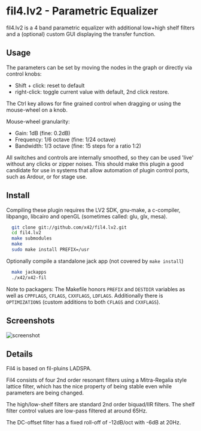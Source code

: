fil4.lv2 - Parametric Equalizer
===============================

fil4.lv2 is a 4 band parametric equalizer with additional low+high shelf
filters and a (optional) custom GUI displaying the transfer function.

Usage
-----

The parameters can be set by moving the nodes in the graph or directly 
via control knobs:

*   Shift + click: reset to default
*   right-click: toggle current value with default, 2nd click restore.

The Ctrl key allows for fine grained control when dragging or
using the mouse-wheel on a knob.

Mouse-wheel granularity:
*   Gain: 1dB (fine: 0.2dB)
*   Frequency: 1/6 octave (fine: 1/24 octave)
*   Bandwidth: 1/3 octave (fine: 15 steps for a ratio 1:2)

All switches and controls are internally smoothed, so they can be
used 'live' without any clicks or zipper noises. This should make
this plugin a good candidate for use in systems that allow automation
of plugin control ports, such as Ardour, or for stage use.

Install
-------

Compiling these plugin requires the LV2 SDK, gnu-make, a c-compiler,
libpango, libcairo and openGL (sometimes called: glu, glx, mesa).

```bash
  git clone git://github.com/x42/fil4.lv2.git
  cd fil4.lv2
  make submodules
  make
  sudo make install PREFIX=/usr
```

Optionally compile a standalone jack app (not covered by `make install`)
```bash
  make jackapps
  ./x42/x42-fil
```

Note to packagers: The Makefile honors `PREFIX` and `DESTDIR` variables as well
as `CPPFLAGS`, `CFLAGS`, `CXXFLAGS`, `LDFLAGS`.
Additionally there is `OPTIMIZATIONS` (custom additions to both `CFLAGS` and `CXXFLAGS`).


Screenshots
-----------

![screenshot](https://raw.github.com/x42/fil4.lv2/master/img/fil4_v2.png "Fil4 GUI")

Details
-------

Fil4 is based on fil-pluins LADSPA.

Fil4 consists of four 2nd order resonant filters using a Mitra-Regalia
style lattice filter, which has the nice property of being stable
even while parameters are being changed.

The high/low-shelf filters are standard 2nd order biquad/IIR filters.
The shelf filter control values are low-pass filtered at around 65Hz.

The DC-offset filter has a fixed roll-off of -12dB/oct with -6dB at 20Hz.

